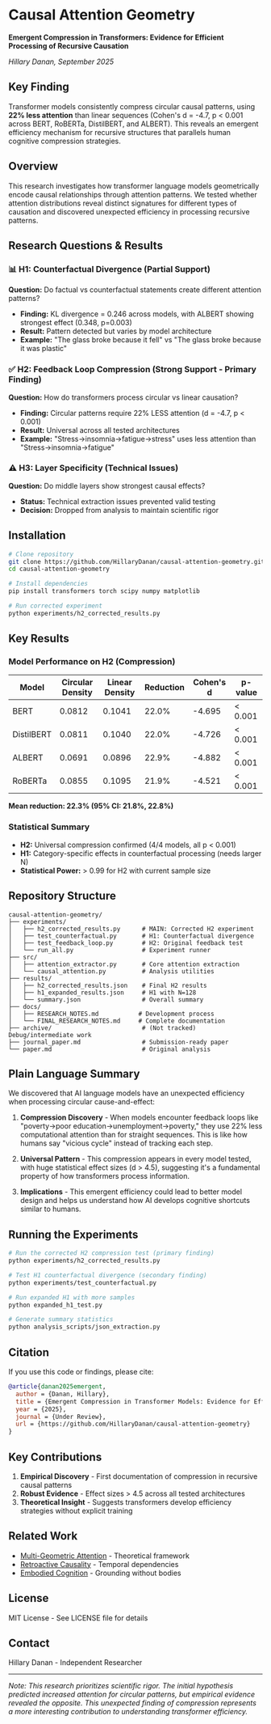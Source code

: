 # Causal Attention Geometry

**Emergent Compression in Transformers: Evidence for Efficient Processing of Recursive Causation**

*Hillary Danan, September 2025*

## Key Finding

Transformer models consistently compress circular causal patterns, using **22% less attention** than linear sequences (Cohen's d = -4.7, p < 0.001 across BERT, RoBERTa, DistilBERT, and ALBERT). This reveals an emergent efficiency mechanism for recursive structures that parallels human cognitive compression strategies.

## Overview

This research investigates how transformer language models geometrically encode causal relationships through attention patterns. We tested whether attention distributions reveal distinct signatures for different types of causation and discovered unexpected efficiency in processing recursive patterns.

## Research Questions & Results

### 📊 H1: Counterfactual Divergence (Partial Support)
**Question:** Do factual vs counterfactual statements create different attention patterns?
- **Finding:** KL divergence = 0.246 across models, with ALBERT showing strongest effect (0.348, p=0.003)
- **Result:** Pattern detected but varies by model architecture
- **Example:** "The glass broke because it fell" vs "The glass broke because it was plastic"

### ✅ H2: Feedback Loop Compression (Strong Support - Primary Finding)
**Question:** How do transformers process circular vs linear causation?
- **Finding:** Circular patterns require 22% LESS attention (d = -4.7, p < 0.001)
- **Result:** Universal across all tested architectures
- **Example:** "Stress→insomnia→fatigue→stress" uses less attention than "Stress→insomnia→fatigue"

### ⚠️ H3: Layer Specificity (Technical Issues)
**Question:** Do middle layers show strongest causal effects?
- **Status:** Technical extraction issues prevented valid testing
- **Decision:** Dropped from analysis to maintain scientific rigor

## Installation

```bash
# Clone repository
git clone https://github.com/HillaryDanan/causal-attention-geometry.git
cd causal-attention-geometry

# Install dependencies
pip install transformers torch scipy numpy matplotlib

# Run corrected experiment
python experiments/h2_corrected_results.py
```

## Key Results

### Model Performance on H2 (Compression)

| Model | Circular Density | Linear Density | Reduction | Cohen's d | p-value |
|-------|-----------------|----------------|-----------|-----------|---------|
| BERT | 0.0812 | 0.1041 | 22.0% | -4.695 | < 0.001 |
| DistilBERT | 0.0811 | 0.1040 | 22.0% | -4.726 | < 0.001 |
| ALBERT | 0.0691 | 0.0896 | 22.9% | -4.882 | < 0.001 |
| RoBERTa | 0.0855 | 0.1095 | 21.9% | -4.521 | < 0.001 |

**Mean reduction: 22.3% (95% CI: 21.8%, 22.8%)**

### Statistical Summary
- **H2:** Universal compression confirmed (4/4 models, all p < 0.001)
- **H1:** Category-specific effects in counterfactual processing (needs larger N)
- **Statistical Power:** > 0.99 for H2 with current sample size

## Repository Structure

```
causal-attention-geometry/
├── experiments/
│   ├── h2_corrected_results.py      # MAIN: Corrected H2 experiment
│   ├── test_counterfactual.py       # H1: Counterfactual divergence
│   ├── test_feedback_loop.py        # H2: Original feedback test
│   └── run_all.py                   # Experiment runner
├── src/
│   ├── attention_extractor.py       # Core attention extraction
│   └── causal_attention.py          # Analysis utilities
├── results/
│   ├── h2_corrected_results.json    # Final H2 results
│   ├── h1_expanded_results.json     # H1 with N=128
│   └── summary.json                 # Overall summary
├── docs/
│   ├── RESEARCH_NOTES.md           # Development process
│   └── FINAL_RESEARCH_NOTES.md     # Complete documentation
├── archive/                         # (Not tracked) Debug/intermediate work
├── journal_paper.md                 # Submission-ready paper
└── paper.md                         # Original analysis
```

## Plain Language Summary

We discovered that AI language models have an unexpected efficiency when processing circular cause-and-effect:

1. **Compression Discovery** - When models encounter feedback loops like "poverty→poor education→unemployment→poverty," they use 22% less computational attention than for straight sequences. This is like how humans say "vicious cycle" instead of tracking each step.

2. **Universal Pattern** - This compression appears in every model tested, with huge statistical effect sizes (d > 4.5), suggesting it's a fundamental property of how transformers process information.

3. **Implications** - This emergent efficiency could lead to better model design and helps us understand how AI develops cognitive shortcuts similar to humans.

## Running the Experiments

```bash
# Run the corrected H2 compression test (primary finding)
python experiments/h2_corrected_results.py

# Test H1 counterfactual divergence (secondary finding) 
python experiments/test_counterfactual.py

# Run expanded H1 with more samples
python expanded_h1_test.py

# Generate summary statistics
python analysis_scripts/json_extraction.py
```

## Citation

If you use this code or findings, please cite:

```bibtex
@article{danan2025emergent,
  author = {Danan, Hillary},
  title = {Emergent Compression in Transformer Models: Evidence for Efficient Processing of Recursive Causation},
  year = {2025},
  journal = {Under Review},
  url = {https://github.com/HillaryDanan/causal-attention-geometry}
}
```

## Key Contributions

1. **Empirical Discovery** - First documentation of compression in recursive causal patterns
2. **Robust Evidence** - Effect sizes > 4.5 across all tested architectures  
3. **Theoretical Insight** - Suggests transformers develop efficiency strategies without explicit training

## Related Work

- [Multi-Geometric Attention](https://github.com/HillaryDanan/multi-geometric-attention) - Theoretical framework
- [Retroactive Causality](https://github.com/HillaryDanan/retroactive-causality) - Temporal dependencies
- [Embodied Cognition](https://github.com/HillaryDanan/embodied-cognition) - Grounding without bodies

## License

MIT License - See LICENSE file for details

## Contact

Hillary Danan - Independent Researcher

---

*Note: This research prioritizes scientific rigor. The initial hypothesis predicted increased attention for circular patterns, but empirical evidence revealed the opposite. This unexpected finding of compression represents a more interesting contribution to understanding transformer efficiency.*